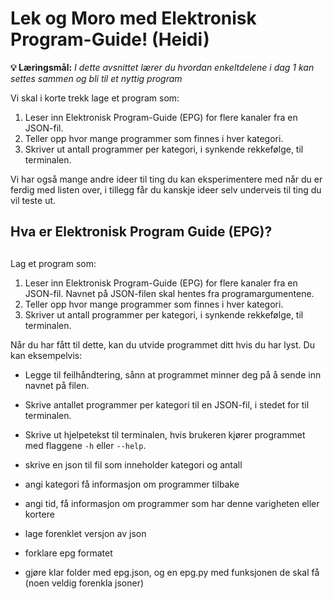 Lek og Moro med Elektronisk Program-Guide! (Heidi)
===================================================

**💡 Læringsmål:** _I dette avsnittet lærer du hvordan enkeltdelene i dag 1 kan settes sammen og bli til et nyttig program_

Vi skal i korte trekk lage et program som:
1. Leser inn Elektronisk Program-Guide (EPG) for flere kanaler fra en JSON-fil.
2. Teller opp hvor mange programmer som finnes i hver kategori.
3. Skriver ut antall programmer per kategori, i synkende rekkefølge, til terminalen.

Vi har også mange andre ideer til ting du kan eksperimentere med når du er ferdig med listen over, i tillegg får du kanskje ideer selv underveis til ting du vil teste ut.

## Hva er Elektronisk Program Guide (EPG)?

## 

Lag et program som:
1. Leser inn Elektronisk Program-Guide (EPG) for flere kanaler fra en JSON-fil. Navnet på JSON-filen skal hentes fra programargumentene.
2. Teller opp hvor mange programmer som finnes i hver kategori.
3. Skriver ut antall programmer per kategori, i synkende rekkefølge, til terminalen.

Når du har fått til dette, kan du utvide programmet ditt hvis du har lyst. Du kan eksempelvis:
- Legge til feilhåndtering, sånn at programmet minner deg på å sende inn navnet på filen.
- Skrive antallet programmer per kategori til en JSON-fil, i stedet for til terminalen.
- Skrive ut hjelpetekst til terminalen, hvis brukeren kjører programmet med flaggene `-h` eller `--help`.
- skrive en json til fil som inneholder kategori og antall
- angi kategori få informasjon om programmer tilbake
- angi tid, få informasjon om programmer som har denne varigheten eller kortere


- lage forenklet versjon av json
- forklare epg formatet
- gjøre klar folder med epg.json, og en epg.py med funksjonen de skal få (noen veldig forenkla jsoner)
